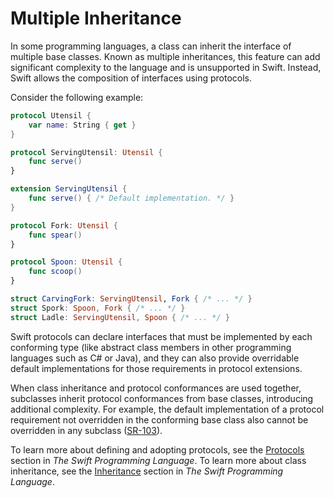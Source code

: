 # Multiple Inheritance

In some programming languages, a class can inherit the interface of multiple base classes. Known as multiple inheritances, this feature can add significant complexity to the language and is unsupported in Swift. Instead, Swift allows the composition of interfaces using protocols.

Consider the following example:

```swift
protocol Utensil { 
    var name: String { get }
} 

protocol ServingUtensil: Utensil {
    func serve()
} 

extension ServingUtensil {
    func serve() { /* Default implementation. */ }
}

protocol Fork: Utensil {
    func spear()
}

protocol Spoon: Utensil {
    func scoop()
}

struct CarvingFork: ServingUtensil, Fork { /* ... */ }
struct Spork: Spoon, Fork { /* ... */ }
struct Ladle: ServingUtensil, Spoon { /* ... */ }
```

Swift protocols can declare interfaces that must be implemented by each conforming type (like abstract class members in other programming languages such as C# or Java), and they can also provide overridable default implementations for those requirements in protocol extensions.

When class inheritance and protocol conformances are used together, subclasses inherit protocol conformances from base classes, introducing additional complexity. For example, the default implementation of a protocol requirement not overridden in the conforming base class also cannot be overridden in any subclass ([SR-103](https://bugs.swift.org/browse/SR-103)).

To learn more about defining and adopting protocols, see the [Protocols](https://docs.swift.org/swift-book/LanguageGuide/Protocols.html) section in _The Swift Programming Language_. To learn more about class inheritance, see the [Inheritance](https://docs.swift.org/swift-book/LanguageGuide/Inheritance.html) section in _The Swift Programming Language_.
